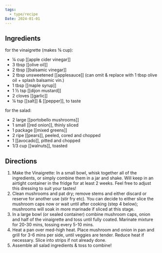 ```yaml
---
tags:
  - type/recipe
Date: 2024-01-01
---
```



## Ingredients

for the vinaigrette (makes ¾ cup):

- ¼ cup [[apple cider vinegar]]
- 3 tbsp [[olive oil]]
- 2 tbsp [[balsamic vinegar]]
- 2 tbsp unsweetened [[applesauce]] (can omit & replace with 1 tbsp olive oil + splash balsamic vin.)
- 1 tbsp [[maple syrup]]
- 1 ½ tsp [[dijon mustard]]
- 2 cloves [[garlic]]
- ¼ tsp [[salt]] & [[pepper]], to taste

for the salad:

- 2 large [[portobello mushrooms]]
- 1 small [[red onion]], thinly sliced
- 1 package [[mixed greens]]
- 2 ripe [[pears]], peeled, cored and chopped
- 1 [[avocado]], pitted and chopped
- 1/3 cup [[walnuts]], toasted


## Directions

1. Make the Vinaigrette: In a small bowl, whisk together all of the ingredients, or simply combine them in a jar and shake. Will keep in an airtight container in the fridge for at least 2 weeks. Feel free to adjust this dressing to suit your tastes!
2. Clean mushrooms and pat dry; remove stems and either discard or reserve for another use (stir fry etc). You can decide to either slice the mushroom caps now or wait until after cooking (step 4 below); mushrooms will soak in more marinade if sliced at this stage.
3. In a large bowl (or sealed container) combine mushroom caps, onion and half of the vinaigrette and toss until fully coated. Marinate mixture for 20-30 mins, tossing every 5-10 mins.
4. Heat a pan over med-high heat. Place mushroom and onion in pan and grill for 3-6 mins per side, until veggies are tender. Reduce heat if necessary. Slice into strips if not already done.
5. Assemble all salad ingredients & toss to combine!
